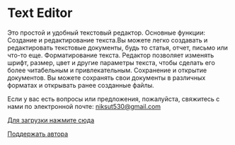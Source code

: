 # Text Editor
Это простой и удобный текстовый редактор. Основные функции: Создание и редактирование текста.Вы можете легко создавать и редактировать текстовые документы, будь то статья, отчет, письмо или что-то еще. Форматирование текста. Редактор позволяет изменять шрифт, размер, цвет и другие параметры текста, чтобы сделать его более читабельным и привлекательным. Сохранение и открытие документов. Вы можете сохранять свои документы в различных форматах и открывать ранее созданные файлы.

Если у вас есть вопросы или предложения, пожалуйста, свяжитесь с нами по электронной почте: niksut530@gmail.com

[Для загрузки нажмите сюда](https://github.com/nik-company/Text-Editor/releases)

[Поддержать автора](https://www.donationalerts.com/r/sutyagin_nikita)
